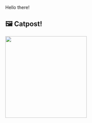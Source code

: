 Hello there!



## 🖼️ Catpost!

<sub>
    <img src="https://cdn2.thecatapi.com/images/WW845Q1wW.jpg" height="256">
</sub>

